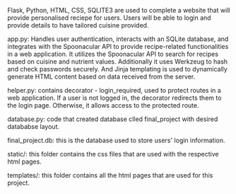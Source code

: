Flask, Python, HTML, CSS, SQLITE3 are used to complete a website that will provide personalised reciepe for users. Users will be able to login and provide details to have tailored cuisine provided.


app.py: Handles user authentication, interacts with an SQLite database, and integrates with the Spoonacular API to provide recipe-related functionalities in a web application. It utilizes the Spoonacular API to search for recipes based on cuisine and nutrient values. Additionally it uses Werkzeug to hash and check passwords securely. And Jinja templating is used to dynamically generate HTML content based on data received from the server.

helper.py: contains decorator - login_required, used to protect routes in a web application. If a user is not logged in, the decorator redirects them to the login page. Otherwise, it allows access to the protected route. 

database.py: code that created database clled final_project with desired datababse layout.

final_project.db: this is the database used to store users' login information.

static/: this folder contains the css files that are used with the respective html pages. 

templates/: this folder contains all the html pages that are used for this project.

